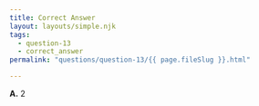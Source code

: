 ```yaml
---
title: Correct Answer
layout: layouts/simple.njk
tags:
  - question-13
  - correct_answer
permalink: "questions/question-13/{{ page.fileSlug }}.html"

---
```



**A.** 2
